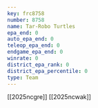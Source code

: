 ```yaml
---
key: frc8758
number: 8758
name: Tar-Robo Turtles
epa_end: 0
auto_epa_end: 0
teleop_epa_end: 0
endgame_epa_end: 0
winrate: 0
district_epa_rank: 0
district_epa_percentile: 0
type: Team
---
```

[[2025ncgre]]
[[2025ncwak]]
